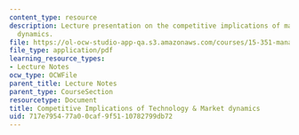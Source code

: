 ```yaml
---
content_type: resource
description: Lecture presentation on the competitive implications of market and technology
  dynamics.
file: https://ol-ocw-studio-app-qa.s3.amazonaws.com/courses/15-351-managing-innovation-and-entrepreneurship-spring-2008/717e795477a00caf9f5110782799db72_03_lec.pdf
file_type: application/pdf
learning_resource_types:
- Lecture Notes
ocw_type: OCWFile
parent_title: Lecture Notes
parent_type: CourseSection
resourcetype: Document
title: Competitive Implications of Technology & Market dynamics
uid: 717e7954-77a0-0caf-9f51-10782799db72
---
```

